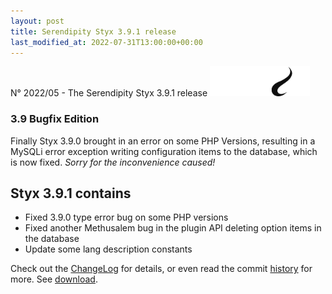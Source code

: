 ```yaml
---
layout: post
title: Serendipity Styx 3.9.1 release
last_modified_at: 2022-07-31T13:00:00+00:00
---
```


N° 2022/05 - The Serendipity Styx 3.9.1 release <img class="php8" src="/i/b/logo_php8_1.svg" alt="php8.1" width="160" height="48">

### 3.9 Bugfix Edition

Finally Styx 3.9.0 brought in an error on some PHP Versions, resulting in a MySQLi error exception writing configuration items to the database, which is now fixed.
_Sorry for the inconvenience caused!_

## Styx 3.9.1 contains

  - Fixed 3.9.0 type error bug on some PHP versions
  - Fixed another Methusalem bug in the plugin API deleting option items in the database
  - Update some lang description constants

Check out the [ChangeLog](https://github.com/ophian/styx/blob/3.9.1/docs/NEWS) for details, or even read the commit [history](https://github.com/ophian/styx/commits/3.9.1) for more. See [download](https://github.com/ophian/styx/releases/tag/3.9.1).
